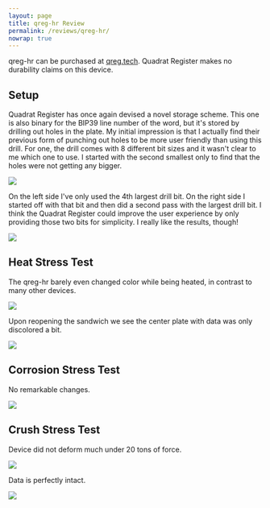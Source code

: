 ```yaml
---
layout: page
title: qreg-hr Review
permalink: /reviews/qreg-hr/
nowrap: true
---
```

qreg-hr can be purchased at <a href="https://qreg.tech/">qreg.tech</a>. Quadrat Register makes no durability claims on this device.

## Setup

Quadrat Register has once again devised a novel storage scheme. This one is also binary for the BIP39 line number of the word, but it's stored by drilling out holes in the plate. My initial impression is that I actually find their previous form of punching out holes to be more user friendly than using this drill. For one, the drill comes with 8 different bit sizes and it wasn't clear to me which one to use. I started with the second smallest only to find that the holes were not getting any bigger.

<img src="../../img/devices/qreg_hr_setup.jpeg" />

On the left side I've only used the 4th largest drill bit. On the right side I started off with that bit and then did a second pass with the largest drill bit. I think the Quadrat Register could improve the user experience by only providing those two bits for simplicity. I really like the results, though!

<img src="../../img/devices/qreg_hr_new.jpeg" />

## Heat Stress Test

The qreg-hr barely even changed color while being heated, in contrast to many other devices.

<img src="../../img/devices/qreg_hr_heat.jpeg" />

Upon reopening the sandwich we see the center plate with data was only discolored a bit.

<img src="../../img/devices/qreg_hr_heat2.jpeg" />

## Corrosion Stress Test

No remarkable changes.

<img src="../../img/devices/qreg_hr_acid.jpeg" />

## Crush Stress Test

Device did not deform much under 20 tons of force.

<img src="../../img/devices/qreg_hr_crush.jpeg" />

Data is perfectly intact.

<img src="../../img/devices/qreg_hr_crush2.jpeg" />
